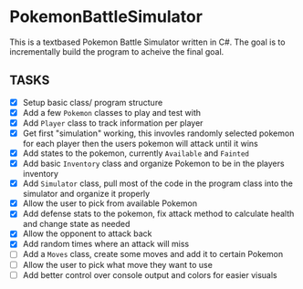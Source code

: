 # PokemonBattleSimulator

This is a textbased Pokemon Battle Simulator written in C#. The goal is to incrementally build the program to acheive the final goal.

## TASKS
- [x] Setup basic class/ program structure
- [x] Add a few `Pokemon` classes to play and test with
- [x] Add `Player` class to track information per player
- [x] Get first "simulation" working, this invovles randomly selected pokemon for each player then the users pokemon will attack until it wins
- [x] Add states to the pokemon, currently `Available` and `Fainted`
- [x] Add basic `Inventory` class and organize Pokemon to be in the players inventory
- [x] Add `Simulator` class, pull most of the code in the program class into the simulator and organize it properly
- [x] Allow the user to pick from available Pokemon
- [x] Add defense stats to the pokemon, fix attack method to calculate health and change state as needed
- [x] Allow the opponent to attack back
- [x] Add random times where an attack will miss
- [ ] Add a `Moves` class, create some moves and add it to certain Pokemon 
- [ ] Allow the user to pick what move they want to use
- [ ] Add better control over console output and colors for easier visuals